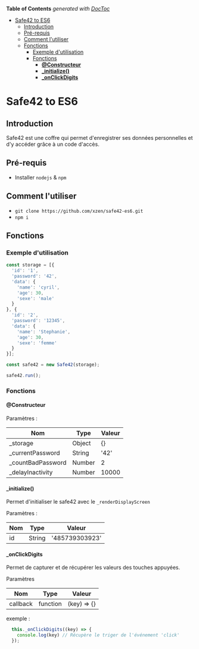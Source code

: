 <!-- START doctoc generated TOC please keep comment here to allow auto update -->
<!-- DON'T EDIT THIS SECTION, INSTEAD RE-RUN doctoc TO UPDATE -->
**Table of Contents**  *generated with [DocToc](https://github.com/thlorenz/doctoc)*

- [Safe42 to ES6](#safe42-to-es6)
  - [Introduction](#introduction)
  - [Pré-requis](#pr%C3%A9-requis)
  - [Comment l'utiliser](#comment-lutiliser)
  - [Fonctions](#fonctions)
    - [Exemple d'utilisation](#exemple-dutilisation)
    - [Fonctions](#fonctions-1)
      - [**@Constructeur**](#constructeur)
      - [**_initialize()**](#_initialize)
      - [**_onClickDigits**](#_onclickdigits)

<!-- END doctoc generated TOC please keep comment here to allow auto update -->

# Safe42 to ES6

## Introduction

Safe42 est une coffre qui permet d'enregistrer ses données personnelles et d'y accéder grâce à un code d'accès. 

## Pré-requis

* Installer `nodejs` & `npm`

## Comment l'utiliser

* `git clone https://github.com/xzen/safe42-es6.git`
* `npm i`

## Fonctions

### Exemple d'utilisation

```javascript
const storage = [{
  'id': '1',
  'password': '42',
  'data': {
    'name': 'cyril',
    'age': 30,
    'sexe': 'male'
  }
}, {
  'id': '2',
  'password': '12345',
  'data': {
    'name': 'Stephanie',
    'age': 30,
    'sexe': 'femme'
  }
}];

const safe42 = new Safe42(storage);

safe42.run();
```

### Fonctions

#### **@Constructeur**

Paramètres : 

Nom                      | Type   | Valeur 
------------------------ | ------ | -------
_storage                 | Object | {}
_currentPassword         | String | '42'
_countBadPassword        | Number | 2
_delayInactivity       | Number | 10000

#### **_initialize()**

Permet d'initialiser le safe42 avec le `_renderDisplayScreen`

Paramètres : 

Nom   | Type      | Valeur 
----- | --------- | --------------
 id   | String    | '485739303923'
 
#### **_onClickDigits**

Permet de capturer et de récupérer les valeurs des touches appuyées.

Paramètres

Nom         | Type      | Valeur 
----------- | --------- | --------------
callback    | function  | (key) => {}

exemple : 
```javascript
  this._onClickDigits((key) => {
    console.log(key) // Récupère le triger de l'événement 'click'
  });
```